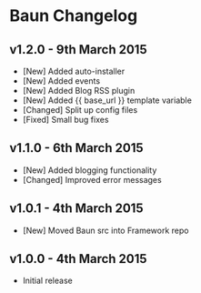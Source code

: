 # Baun Changelog

## v1.2.0 - 9th March 2015

* [New] Added auto-installer
* [New] Added events
* [New] Added Blog RSS plugin
* [New] Added {{ base_url }} template variable
* [Changed] Split up config files
* [Fixed] Small bug fixes

## v1.1.0 - 6th March 2015

* [New] Added blogging functionality
* [Changed] Improved error messages

## v1.0.1 - 4th March 2015

* [New] Moved Baun src into Framework repo

## v1.0.0 - 4th March 2015

* Initial release
